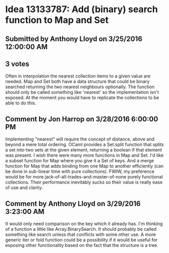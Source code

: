 # Idea 13133787: Add (binary) search function to Map and Set

## Submitted by Anthony Lloyd on 3/25/2016 12:00:00 AM

## 3 votes

Often in interpolation the nearest collection items to a given value are needed. Map and Set both have a data structure that could be binary searched returning the two nearest neighbours optionally. The function should only be called something like 'nearest' so the implementation isn't exposed.
At the moment you would have to replicate the collections to be able to do this.


## Comment by Jon Harrop on 3/28/2016 6:00:00 PM

Implementing "nearest" will require the concept of distance, above and beyond a mere total ordering. OCaml provides a Set.split function that splits a set into two sets at the given element, returning a boolean if that element was present.
I wish there were many more functions in Map and Set. I'd like a subset function for Map where you give it a Set of keys. And a merge function for Map that adds binding from one Map to another efficiently (can be done in sub-linear time with pure collections). FWIW, my preference would be for more jack-of-all-trades-and-master-of-none purely functional collections. Their performance inevitably sucks so their value is really ease of use and clarity.

## Comment by Anthony Lloyd on 3/29/2016 3:23:00 AM

It would only need comparison on the key which it already has. I'm thinking of a function a little like Array.BinarySearch. It should probably be called something like search unless that conflicts with some other use.
A more generic iter or fold function could be a possibility if it would be useful for exposing other functionality based on the fact that the structure is a tree.
